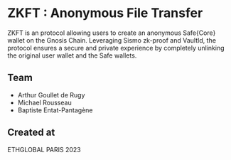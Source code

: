 # ZKFT : Anonymous File Transfer
ZKFT is an protocol allowing users to create an anonymous Safe{Core} wallet on the Gnosis Chain. Leveraging Sismo zk-proof and VaultId, the protocol ensures a secure and private experience by completely unlinking the original user wallet and the Safe wallets.


## Team
- Arthur Goullet de Rugy
- Michael Rousseau
- Baptiste Entat-Pantagène

## Created at
ETHGLOBAL PARIS 2023
